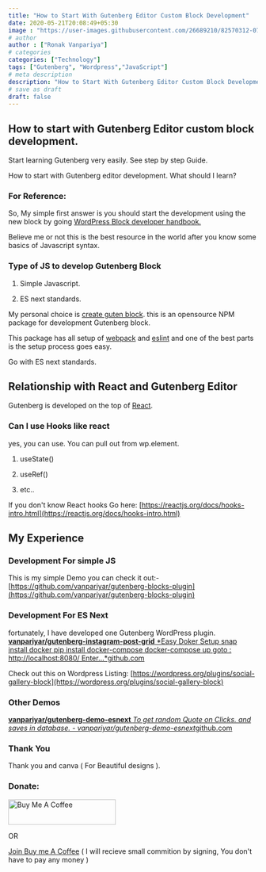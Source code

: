 ```yaml
---
title: "How to Start With Gutenberg Editor Custom Block Development"
date: 2020-05-21T20:08:49+05:30
image : "https://user-images.githubusercontent.com/26689210/82570312-07baa800-9b9f-11ea-97cd-f553a56709be.png"
# author
author : ["Ronak Vanpariya"]
# categories
categories: ["Technology"]
tags: ["Gutenberg", "Wordpress","JavaScript"]
# meta description
description: "How to Start With Gutenberg Editor Custom Block Development very easy and straight forward guide."
# save as draft
draft: false
---
```


## How to start with Gutenberg Editor custom block development.

Start learning Gutenberg very easily. See step by step Guide.

How to start with Gutenberg editor development. What should I learn?

### For Reference:

So, My simple first answer is you should start the development using the new block by going [WordPress Block developer handbook.](https://developer.wordpress.org/block-editor/)

Believe me or not this is the best resource in the world after you know some basics of Javascript syntax.

### Type of JS to develop Gutenberg Block

 1. Simple Javascript.

 2. ES next standards.

My personal choice is [create guten block](https://github.com/ahmadawais/create-guten-block). this is an opensource NPM package for development Gutenberg block.

This package has all setup of [webpack](https://webpack.js.org/) and [eslint](https://eslint.org/) and one of the best parts is the setup process goes easy.

Go with ES next standards.

## Relationship with React and Gutenberg Editor

Gutenberg is developed on the top of [React](https://reactjs.org/).

### Can I use Hooks like react

yes, you can use. You can pull out from wp.element.

 1. useState()

 2. useRef()

 3. etc..

If you don't know React hooks Go here: [https://reactjs.org/docs/hooks-intro.html](https://reactjs.org/docs/hooks-intro.html)

## My Experience

### Development For simple JS

This is my simple Demo you can check it out:- [https://github.com/vanpariyar/gutenberg-blocks-plugin](https://github.com/vanpariyar/gutenberg-blocks-plugin)

### Development For ES Next

fortunately, I have developed one Gutenberg WordPress plugin.
[**vanpariyar/gutenberg-instagram-post-grid**
*Easy Doker Setup snap install docker pip install docker-compose docker-compose up goto : http://localhost:8080/ Enter…*github.com](https://github.com/vanpariyar/gutenberg-instagram-post-grid)

Check out this on Wordpress Listing: [https://wordpress.org/plugins/social-gallery-block](https://wordpress.org/plugins/social-gallery-block)

### Other Demos
[**vanpariyar/gutenberg-demo-esnext**
*To get random Quote on Clicks. and saves in database. - vanpariyar/gutenberg-demo-esnext*github.com](https://github.com/vanpariyar/gutenberg-demo-esnext)

### Thank You
Thank you and canva ( For Beautiful designs ).

### Donate:

<a href="https://www.buymeacoffee.com/vanpariyar" rel="noopener noreferrer" target="_blank"><img src="https://cdn.buymeacoffee.com/buttons/default-orange.png" alt="Buy Me A Coffee" style="height: 51px !important;width: 217px !important;" ></a>

OR

[Join Buy me A Coffee](https://buymeacoff.ee/?via=vanpariyar) ( I will recieve small commition by signing, You don't have to pay any money )
